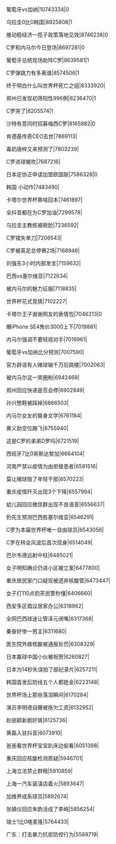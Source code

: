 葡萄牙vs加纳|10743334|0

乌拉圭0比0韩国|8925808|1

推动稳经济一揽子政策落地见效|8746238|0

C罗和内马尔今日登场|8697281|0

葡萄牙总统现场助阵C罗|8639581|1

C罗弹跳力有多离谱|8574506|1

终于明白什么叫世界杯死亡之组|8333920|

郑州已发现初筛阳性996例|8236470|1

C罗哭了|8205574|1

沙特有意同时招募梅西C罗|8165982|0

肯德基传奇CEO去世|7869113|

毒奶唐梓又来预测了|7803239|

C罗进球被吹|7687216|

日本足协正申请加盟欧国联|7586328|0

韩国 小动作|7483490|

卡塔尔世界杯靠啥回本|7461897|

全抖音都在为C罗加油|7299578|

乌拉圭主教练被砸脸|7236592|

C罗错失单刀|7206543|

C罗被英足总停赛2场|7168946|

刘强东3小时内部发言|7159632|

巴西vs塞尔维亚|7122634|

被内马尔的魅力征服|7118835|

世界杯花式竞猜|7102227|

卡塔尔王子谢谢网友的表情包|7046213|0

曝iPhone SE4售价3000上下|7019881|

内马尔强调不要轻视对手|7016961|

葡萄牙vs加纳比分预测|7007590|

官方辟谣有人赌球输千万后跳楼|7002063|

被内马尔这一笑圈粉|6942469|

郑州回应快递是否会停|6902849|

孙兴慜鞋被踩掉|6866503|

内马尔女友的替身文学|6761184|

黄义助空位踢飞|6755940|

这是C罗的弟弟D罗吗|6721519|

西班牙7比0哥斯达黎加|6664104|

河南严禁以疫情为由拒接患者|6591516|

莫让赌球毁了年轻干部|6570223|

重庆疫情歼灭出现3个下降|6557994|

幼儿园回应微信群出现不良语音|6556637|

豹先生预测巴西胜塞尔维亚|6546291|

C罗为本届世界杯唯一自由球员|6543056|

C罗在转会风波后首次现身|6514049|

巴尔韦德远射中柱|6485021|

女子明知确诊仍进小区被立案|6477800|

重庆居民家门口疑现被遗弃核酸管|6473447|

女子打110点奶茶民警秒懂|6406660|

西安多区倡议居家办公|6318962|

全网巴西球迷让管泽元闭嘴|6317368|

秦奋好惨一男主|6311680|

医生院外做核酸被通报处罚|6308329|

日本赢球中国小伙被祝贺|6260827|

日本为14秒失误拍了部纪录片|6257211|

韩国首发后防线五个人都姓金|6223148|

世界杯场上那些落泪瞬间|6170284|

演员李明德自曝被拖欠工资|6132952|

赵丽颖新剧好飒|6125736|

黄磊入驻抖音|6073910|

爸爸看世界杯宝宝趴床边偷看|6051398|

重庆回应核酸检测质疑|5946701|

上海立法禁止群租|5910859|

上海一汽车装潢店着火|5893647|

加维养成系球员|5892674|

张婧仪回应朱韵活成了李峋|5856254|

瑞士1比0喀麦隆|5764433|

广东：打击暴力抗拒防控行为|5569719|

